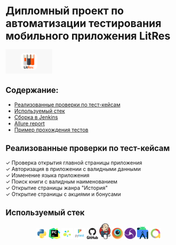 # Дипломный проект по автоматизации тестирования мобильного приложения LitRes
<p align="left">
  <img width="25%" src="images/LitRes.png"/>
</p>

## Содержание:
- [Реализованные проверки по тест-кейсам](https://github.com/Elena0808/diplom_mobile#%D1%80%D0%B5%D0%B0%D0%BB%D0%B8%D0%B7%D0%BE%D0%B2%D0%B0%D0%BD%D0%BD%D1%8B%D0%B5-%D0%BF%D1%80%D0%BE%D0%B2%D0%B5%D1%80%D0%BA%D0%B8-%D0%BF%D0%BE-%D1%82%D0%B5%D1%81%D1%82-%D0%BA%D0%B5%D0%B9%D1%81%D0%B0%D0%BC)
- [Используемый стек](https://github.com/Elena0808/diplom_mobile#%D0%B8%D1%81%D0%BF%D0%BE%D0%BB%D1%8C%D0%B7%D1%83%D0%B5%D0%BC%D1%8B%D0%B9-%D1%81%D1%82%D0%B5%D0%BA)
- [Сборка в Jenkins]()
- [Allure report]()
- [Пример прохождения тестов]()

## Реализованные проверки по тест-кейсам
✓ Проверка открытия главной страницы приложения  
✓ Авторизация в приложении с валидными данными  
✓ Изменение языка приложения  
✓ Поиск книги с валидным наименованием  
✓ Открытие страницы жанра "История"  
✓ Открытие страницы с акциями и бонусами

## Используемый стек
<p align="center">
<code><img width="6%" title="Python" src="images/python.svg"></code>
<code><img width="6%" title="PyCharm" src="images/pycharm.svg"></code>
<code><img width="6%" title="Selene" src="images/selene.png"></code>
<code><img width="6%" title="PyTest" src="images/pytest.svg"></code>
<code><img width="6%" title="GitHub" src="images/github.svg"></code>
<code><img width="6%" title="Jenkins" src="images/jenkins.svg"></code>
<code><img width="6%" title="Browserstack" src="images/browserstack.svg"></code>
<code><img width="6%" title="Appium" src="images/appium.svg"></code>
<code><img width="6%" title="Android-studio" src="images/android-studio.svg"></code>
<code><img width="6%" title="Allure" src="images/allure.svg"></code>
</p>


